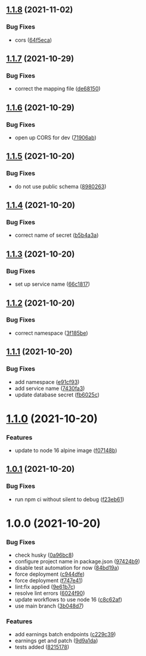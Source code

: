 ## [1.1.8](https://github.com/Greenstand/treetracker-earnings/compare/v1.1.7...v1.1.8) (2021-11-02)


### Bug Fixes

* cors ([64f5eca](https://github.com/Greenstand/treetracker-earnings/commit/64f5ecaf12eb0a132ec6beefd6d25e0d5d36e99a))

## [1.1.7](https://github.com/Greenstand/treetracker-earnings/compare/v1.1.6...v1.1.7) (2021-10-29)


### Bug Fixes

* correct the mapping file ([de68150](https://github.com/Greenstand/treetracker-earnings/commit/de6815002fc2302897c3ba28cdd3d3248ec3f40c))

## [1.1.6](https://github.com/Greenstand/treetracker-earnings/compare/v1.1.5...v1.1.6) (2021-10-29)


### Bug Fixes

* open up CORS for dev ([71906ab](https://github.com/Greenstand/treetracker-earnings/commit/71906abbd1753c9628d5cbe00d5e5c9665447e03))

## [1.1.5](https://github.com/Greenstand/treetracker-earnings/compare/v1.1.4...v1.1.5) (2021-10-20)


### Bug Fixes

* do not use public schema ([8980263](https://github.com/Greenstand/treetracker-earnings/commit/8980263e7fa5afcb389b7cb695ce9f2914f89d6e))

## [1.1.4](https://github.com/Greenstand/treetracker-earnings/compare/v1.1.3...v1.1.4) (2021-10-20)


### Bug Fixes

* correct name of secret ([b5b4a3a](https://github.com/Greenstand/treetracker-earnings/commit/b5b4a3a6c9695f8c2b8ae57916002a85040eae2a))

## [1.1.3](https://github.com/Greenstand/treetracker-earnings/compare/v1.1.2...v1.1.3) (2021-10-20)


### Bug Fixes

* set up service name ([66c1817](https://github.com/Greenstand/treetracker-earnings/commit/66c1817e05fb859db151c109116b999e98cfb10a))

## [1.1.2](https://github.com/Greenstand/treetracker-earnings/compare/v1.1.1...v1.1.2) (2021-10-20)


### Bug Fixes

* correct namespace ([3f185be](https://github.com/Greenstand/treetracker-earnings/commit/3f185be35cf71b24051b9a8147b3e409f9dd6bbf))

## [1.1.1](https://github.com/Greenstand/treetracker-earnings/compare/v1.1.0...v1.1.1) (2021-10-20)


### Bug Fixes

* add namespace ([e91cf93](https://github.com/Greenstand/treetracker-earnings/commit/e91cf93ebe64d4da8a282c638424981a4577759b))
* add service name ([7430fa3](https://github.com/Greenstand/treetracker-earnings/commit/7430fa3fd3d59a97e76b1200eccb697ad3e25f34))
* update database secret ([fb6025c](https://github.com/Greenstand/treetracker-earnings/commit/fb6025c716528b8a751bf1c155e5ff648a761061))

# [1.1.0](https://github.com/Greenstand/treetracker-earnings/compare/v1.0.1...v1.1.0) (2021-10-20)


### Features

* update to node 16 alpine image ([f07148b](https://github.com/Greenstand/treetracker-earnings/commit/f07148b618dd9d5d54038f36094b9242ae9ad2da))

## [1.0.1](https://github.com/Greenstand/treetracker-earnings/compare/v1.0.0...v1.0.1) (2021-10-20)


### Bug Fixes

* run npm ci without silent to debug ([f23eb61](https://github.com/Greenstand/treetracker-earnings/commit/f23eb6163a893a9589db96a4090c063df37c9da8))

# 1.0.0 (2021-10-20)


### Bug Fixes

* check husky ([0a96bc8](https://github.com/Greenstand/treetracker-earnings/commit/0a96bc8ef529e4af7b8fc334bec8acedb4298eb9))
* configure project name in package.json ([97424b9](https://github.com/Greenstand/treetracker-earnings/commit/97424b97048c3684c6633f9bc83417af4f63e0e3))
* disable test automation for now ([84bd19a](https://github.com/Greenstand/treetracker-earnings/commit/84bd19a3628cd82badf8f6a037c39beb44a648e6))
* force deployment ([c944dfe](https://github.com/Greenstand/treetracker-earnings/commit/c944dfe545fce3b176838b53b49629455e6f97f9))
* force deployment ([f747e41](https://github.com/Greenstand/treetracker-earnings/commit/f747e419d18fff81e8c83238b55e210a516b4989))
* lint:fix applied ([9e61b7c](https://github.com/Greenstand/treetracker-earnings/commit/9e61b7c6aceea415e717262bafff4ab0d106f2ad))
* resolve lint errors ([6024f90](https://github.com/Greenstand/treetracker-earnings/commit/6024f90899296055783a1b50f71a187a191142ea))
* update workflows to use node 16 ([c8c62af](https://github.com/Greenstand/treetracker-earnings/commit/c8c62afec1210b27df17ee05eca289a8d0ba950f))
* use main branch ([3b048d7](https://github.com/Greenstand/treetracker-earnings/commit/3b048d7ae69cb45b022852f3f68c24de8483cd52))


### Features

* add earnings batch endpoints ([c229c39](https://github.com/Greenstand/treetracker-earnings/commit/c229c397df44d9ae58be34329cb0351703791b19))
* earnings get and patch ([9d9a1da](https://github.com/Greenstand/treetracker-earnings/commit/9d9a1da4c38f8cbcde6fed0d638d9a4f3d081d55))
* tests added ([8215178](https://github.com/Greenstand/treetracker-earnings/commit/8215178d573df357cfebddcef434815dad14a5ea))
